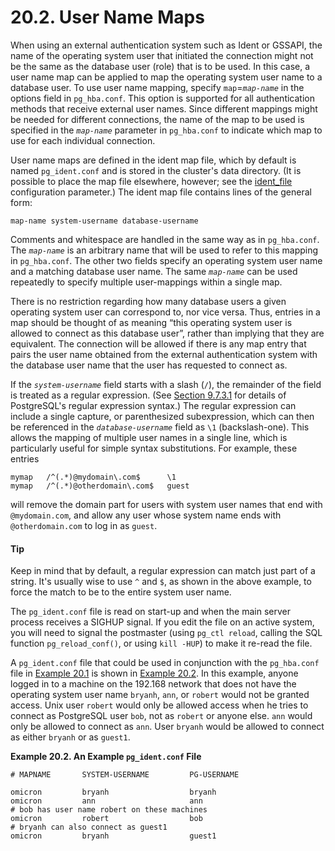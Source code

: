 # 20.2. User Name Maps

When using an external authentication system such as Ident or GSSAPI, the name of the operating system user that initiated the connection might not be the same as the database user (role) that is to be used. In this case, a user name map can be applied to map the operating system user name to a database user. To use user name mapping, specify `map`=_`map-name`_ in the options field in `pg_hba.conf`. This option is supported for all authentication methods that receive external user names. Since different mappings might be needed for different connections, the name of the map to be used is specified in the _`map-name`_ parameter in `pg_hba.conf` to indicate which map to use for each individual connection.

User name maps are defined in the ident map file, which by default is named `pg_ident.conf` and is stored in the cluster's data directory. (It is possible to place the map file elsewhere, however; see the [ident\_file](https://www.postgresql.org/docs/13/runtime-config-file-locations.html#GUC-IDENT-FILE) configuration parameter.) The ident map file contains lines of the general form:

```
map-name system-username database-username
```

Comments and whitespace are handled in the same way as in `pg_hba.conf`. The _`map-name`_ is an arbitrary name that will be used to refer to this mapping in `pg_hba.conf`. The other two fields specify an operating system user name and a matching database user name. The same _`map-name`_ can be used repeatedly to specify multiple user-mappings within a single map.

There is no restriction regarding how many database users a given operating system user can correspond to, nor vice versa. Thus, entries in a map should be thought of as meaning “this operating system user is allowed to connect as this database user”, rather than implying that they are equivalent. The connection will be allowed if there is any map entry that pairs the user name obtained from the external authentication system with the database user name that the user has requested to connect as.

If the _`system-username`_ field starts with a slash (`/`), the remainder of the field is treated as a regular expression. (See [Section 9.7.3.1](https://www.postgresql.org/docs/13/functions-matching.html#POSIX-SYNTAX-DETAILS) for details of PostgreSQL's regular expression syntax.) The regular expression can include a single capture, or parenthesized subexpression, which can then be referenced in the _`database-username`_ field as `\1` (backslash-one). This allows the mapping of multiple user names in a single line, which is particularly useful for simple syntax substitutions. For example, these entries

```
mymap   /^(.*)@mydomain\.com$      \1
mymap   /^(.*)@otherdomain\.com$   guest
```

will remove the domain part for users with system user names that end with `@mydomain.com`, and allow any user whose system name ends with `@otherdomain.com` to log in as `guest`.

#### Tip

Keep in mind that by default, a regular expression can match just part of a string. It's usually wise to use `^` and `$`, as shown in the above example, to force the match to be to the entire system user name.

The `pg_ident.conf` file is read on start-up and when the main server process receives a SIGHUP signal. If you edit the file on an active system, you will need to signal the postmaster (using `pg_ctl reload`, calling the SQL function `pg_reload_conf()`, or using `kill -HUP`) to make it re-read the file.

A `pg_ident.conf` file that could be used in conjunction with the `pg_hba.conf` file in [Example 20.1](https://www.postgresql.org/docs/13/auth-pg-hba-conf.html#EXAMPLE-PG-HBA.CONF) is shown in [Example 20.2](https://www.postgresql.org/docs/13/auth-username-maps.html#EXAMPLE-PG-IDENT.CONF). In this example, anyone logged in to a machine on the 192.168 network that does not have the operating system user name `bryanh`, `ann`, or `robert` would not be granted access. Unix user `robert` would only be allowed access when he tries to connect as PostgreSQL user `bob`, not as `robert` or anyone else. `ann` would only be allowed to connect as `ann`. User `bryanh` would be allowed to connect as either `bryanh` or as `guest1`.

**Example 20.2. An Example `pg_ident.conf` File**

```
# MAPNAME       SYSTEM-USERNAME         PG-USERNAME

omicron         bryanh                  bryanh
omicron         ann                     ann
# bob has user name robert on these machines
omicron         robert                  bob
# bryanh can also connect as guest1
omicron         bryanh                  guest1
```
